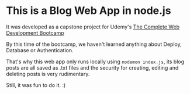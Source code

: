 # This is a Blog Web App in node.js

It was developed as a capstone project for Udemy's [The Complete Web Development Bootcamp](https://www.udemy.com/course/the-complete-web-development-bootcamp/)

By this time of the bootcamp, we haven't learned anything about Deploy, Database or Authentication.

That's why this web app only runs locally using `nodemon index.js`, its blog posts are all saved as .txt files and the security for creating, editing and deleting posts is very rudimentary.

Still, it was fun to do it. :)